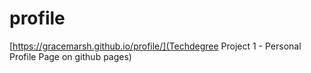 # profile
[https://gracemarsh.github.io/profile/](Techdegree Project 1 - Personal Profile Page on github pages)
